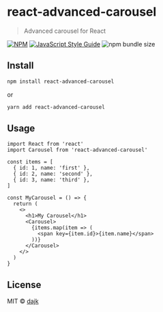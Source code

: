 # react-advanced-carousel

> Advanced carousel for React

[![NPM](https://img.shields.io/npm/v/react-advanced-carousel.svg)](https://www.npmjs.com/package/react-advanced-carousel) [![JavaScript Style Guide](https://img.shields.io/badge/code_style-standard-brightgreen.svg)](https://standardjs.com) ![npm bundle size](https://img.shields.io/bundlephobia/min/react-advanced-carousel.svg)

## Install

```bash
npm install react-advanced-carousel
```

or

```bash
yarn add react-advanced-carousel
```

## Usage

```tsx
import React from 'react'
import Carousel from 'react-advanced-carousel'

const items = [
  { id: 1, name: 'first' },
  { id: 2, name: 'second' },
  { id: 3, name: 'third' },
]

const MyCarousel = () => {
  return (
    <>
      <h1>My Carousel</h1>
      <Carousel>
        {items.map(item => (
          <span key={item.id}>{item.name}</span>
        ))}
      </Carousel>
    </>
  )
}
```

## License

MIT © [dajk](https://github.com/dajk)
